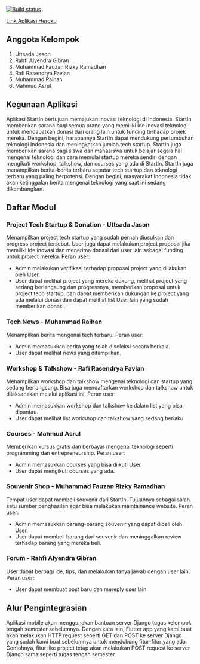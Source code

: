 [![Build status](https://build.appcenter.ms/v0.1/apps/479a053c-1ee0-4a63-a23d-50d97b31308d/branches/main/badge)](https://appcenter.ms)

[Link Aplikasi Heroku](https://start-in.herokuapp.com/) 

## Anggota Kelompok
1. Uttsada Jason
2. Rahfi Alyendra Gibran
3. Muhammad Fauzan Rizky Ramadhan
4. Rafi Rasendrya Favian
5. Muhammad Raihan
6. Mahmud Asrul

## Kegunaan Aplikasi
Aplikasi StartIn bertujuan memajukan inovasi teknologi di Indonesia. StartIn memberikan sarana bagi semua orang yang memiliki ide inovasi teknologi untuk mendapatkan donasi dari orang lain untuk funding terhadap projek mereka. Dengan begini, harapannya StartIn dapat mendukung pertumbuhan teknologi Indonesia dan meningkatkan jumlah tech startup.
StartIn juga memberikan sarana bagi siswa dan mahasiswa untuk belajar segala hal mengenai teknologi dan cara memulai startup mereka sendiri dengan mengikuti workshop, talkshow, dan courses yang ada di StartIn.
StartIn juga menampilkan berita-berita terbaru seputar tech startup dan teknologi terbaru yang paling berpotensi. Dengan begini, masyarakat Indonesia tidak akan ketinggalan berita mengenai teknologi yang saat ini sedang dikembangkan.

## Daftar Modul
### Project Tech Startup & Donation - Uttsada Jason
Menampilkan project tech startup yang sudah pernah diusulkan dan progress project tersebut. User juga dapat melakukan project proposal jika memiliki ide inovasi dan menerima donasi dari user lain sebagai funding untuk project mereka.
Peran user:
- Admin melakukan verifikasi terhadap proposal project yang dilakukan oleh User.
- User dapat melihat project yang mereka dukung, melihat project yang sedang berlangsung dan progressnya, memberikan proposal untuk project tech startup, dan dapat memberikan dukungan ke project yang ada melalui donasi dan dapat melihat list User lain yang sudah memberikan donasi.

### Tech News - Muhammad Raihan
Menampilkan berita mengenai tech terbaru.
Peran user:
- Admin memasukkan berita yang telah diseleksi secara berkala.
- User dapat melihat news yang ditampilkan.

### Workshop & Talkshow - Rafi Rasendrya Favian
Menampilkan workshop dan talkshow mengenai teknologi dan startup yang sedang berlangsung. Bisa juga mendaftarkan workshop dan talkshow untuk dilaksanakan melalui aplikasi ini.
Peran user:
- Admin memasukkan workshop dan talkshow ke dalam list yang bisa dipantau.
- User dapat melihat list workshop dan talkshow yang sedang berlaku.

### Courses - Mahmud Asrul
Memberikan kursus gratis dan berbayar mengenai teknologi seperti programming dan entrepreneurship.
Peran user:
- Admin memasukkan courses yang bisa diikuti User.
- User dapat mengikuti courses yang ada.

### Souvenir Shop - Muhammad Fauzan Rizky Ramadhan
Tempat user dapat membeli souvenir dari StartIn. Tujuannya sebagai salah satu sumber penghasilan agar bisa melakukan maintainance website.
Peran user:
- Admin memasukkan barang-barang souvenir yang dapat dibeli oleh User.
- User dapat membeli barang dari souvenir dan meninggalkan review terhadap barang yang mereka beli.

### Forum - Rahfi Alyendra Gibran
User dapat berbagi ide, tips, dan melakukan tanya jawab dengan user lain.
Peran user:
- User dapat membuat post baru dan mereply user lain.

## Alur Pengintegrasian
Aplikasi mobile akan menggunakan bantuan server Django tugas kelompok tengah semester sebelumnya. Dengan kata lain, Flutter app yang kami buat akan melakukan HTTP request seperti GET dan POST ke server Django yang sudah kami buat sebelumnya untuk mendukung fitur-fitur yang ada. Contohnya, fitur like project tetap akan melakukan POST request ke server Django sama seperti tugas tengah semester.

